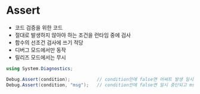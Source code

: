 # Assert
- 코드 검증을 위한 코드
- 절대로 발생하지 않아야 하는 조건을 런타임 중에 검사
- 함수의 선조건 검사에 쓰기 적당
- 디버그 모드에서만 동작
- 릴리즈 모드에서는 무시

```c#
using System.Diagnostics;

Debug.Assert(condition);          // condition안에 false면 어써트 발생 일시 중단
Debug.Assert(condition, "msg");   // condition안에 false면 일시 중단되고 msg 출력
```
